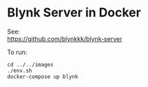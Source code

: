 # Blynk Server in Docker

See:  
https://github.com/blynkkk/blynk-server

To run:
```
cd ../../images
./env.sh
docker-compose up blynk
```
